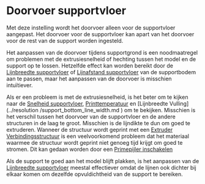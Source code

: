 Doorvoer supportvloer
====
Met deze instelling wordt het doorvoer alleen voor de supportvloer aangepast. Het doorvoer voor de supportvloer kan apart van het doorvoer voor de rest van de support worden ingesteld.

Het aanpassen van de doorvoer tijdens supportgrond is een noodmaatregel om problemen met de extrusiesnelheid of hechting tussen het model en de support op te lossen. Hetzelfde effect kan worden bereikt door de [Lijnbreedte supportvloer](../resolution/support_bottom_line_width.md) of [Lijnafstand supportvloer](../support/support_bottom_line_distance.md) van de supportbodem aan te passen, maar het aanpassen van de doorvoer is misschien intuïtiever.

Als er een probleem is met de extrusiesnelheid, is het beter om te kijken naar de [Snelheid supportvloer](../speed/speed_support_bottom.md), [Printtemperatuur](material_print_temperature.md) en [Lijnbreedte Vulling](../resolution /support_bottom_line_width.md ) om te bekijken. Misschien is het verschil tussen het doorvoer van de supportvloer en de andere structuren in de laag te groot. Misschien is de lijndikte te dun om goed te extruderen. Wanneer de structuur wordt geprint met een [Extruder Verbindingsstructuur](../support/support_interface_extruder_nr.md) is een veelvoorkomend probleem dat het materiaal waarmee de structuur wordt geprint niet genoeg tijd krijgt om goed te stromen. Dit kan gedaan worden door een [Primepijler inschakelen](../dual/prime_tower_enable.md)

Als de support te goed aan het model blijft plakken, is het aanpassen van de [Lijnbreedte supportvloer](../resolution/support_bottom_line_width.md) meestal effectiever omdat de lijnen ook dichter bij elkaar komen om dezelfde opvuldichtheid van de support te bereiken.